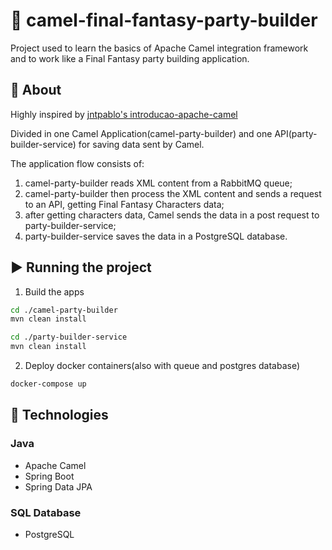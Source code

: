 # :camel: camel-final-fantasy-party-builder
Project used to learn the basics of Apache Camel integration framework and to work like a Final Fantasy party building application.

## :book: About
Highly inspired by [jntpablo's introducao-apache-camel](https://github.com/jntpablo/introducao-apache-camel)

Divided in one Camel Application(camel-party-builder) and one API(party-builder-service) for saving data sent by Camel.

The application flow consists of:
1. camel-party-builder reads XML content from a RabbitMQ queue;
2. camel-party-builder then process the XML content and sends a request to an API, getting Final Fantasy Characters data;
3. after getting characters data, Camel sends the data in a post request to party-builder-service;
4. party-builder-service saves the data in a PostgreSQL database.

## ▶ Running the project 
1. Build the apps
```bash
cd ./camel-party-builder
mvn clean install

cd ./party-builder-service
mvn clean install
```
2. Deploy docker containers(also with queue and postgres database)
```bash
docker-compose up
```

## :crystal_ball: Technologies
### Java
* Apache Camel
* Spring Boot
* Spring Data JPA
### SQL Database
* PostgreSQL
